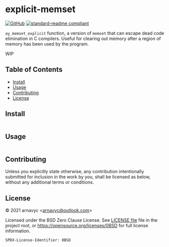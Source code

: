 <!--
SPDX-License-Identifier: 0BSD
-->

# explicit-memset

[![GitHub](https://img.shields.io/github/license/arnavyash/license-0bsd-template?logo=github&style=flat-square)](LICENSE.md)
[![standard-readme compliant](https://img.shields.io/badge/readme%20style-standard-brightgreen.svg?style=flat-square)](https://github.com/RichardLitt/standard-readme)

`ay_memset_explicit` function, a version of `memset` that can escape dead code
elimination in C compilers. Useful for clearing out memory after a region of
memory has been used by the program.

WIP

## Table of Contents

- [Install](#install)
- [Usage](#usage)
- [Contributing](#contributing)
- [License](#license)

## Install

```

```

## Usage

```

```

## Contributing

Unless you explicitly state otherwise, any contribution intentionally submitted
for inclusion in the work by you, shall be licensed as below, without any
additional terms or conditions.

## License

&copy; 2021 arnavyc \<arnavyc@outlook.com\>

Licensed under the BSD Zero Clause License. See [LICENSE file](LICENSE.md) file
in the project root, or https://opensource.org/licenses/0BSD for full license information.

```
SPDX-License-Identifier: 0BSD
```
